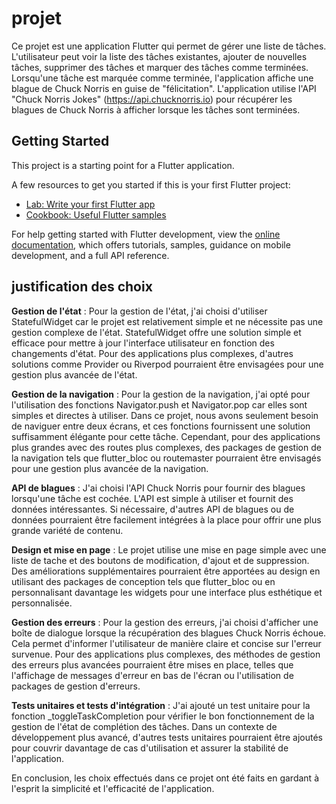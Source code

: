 # projet

Ce projet est une application Flutter qui permet de gérer une liste de tâches. L'utilisateur peut voir la liste des tâches existantes, ajouter de nouvelles tâches, supprimer des tâches et marquer des tâches comme terminées. Lorsqu'une tâche est marquée comme terminée, l'application affiche une blague de Chuck Norris en guise de "félicitation". L'application utilise l'API "Chuck Norris Jokes" (https://api.chucknorris.io) pour récupérer les blagues de Chuck Norris à afficher lorsque les tâches sont terminées.

## Getting Started

This project is a starting point for a Flutter application.

A few resources to get you started if this is your first Flutter project:

- [Lab: Write your first Flutter app](https://docs.flutter.dev/get-started/codelab)
- [Cookbook: Useful Flutter samples](https://docs.flutter.dev/cookbook)

For help getting started with Flutter development, view the
[online documentation](https://docs.flutter.dev/), which offers tutorials,
samples, guidance on mobile development, and a full API reference.

## justification des choix 

**Gestion de l'état** : Pour la gestion de l'état, j'ai choisi d'utiliser StatefulWidget car le projet est relativement simple et ne nécessite pas une gestion complexe de l'état. StatefulWidget offre une solution simple et efficace pour mettre à jour l'interface utilisateur en fonction des changements d'état. Pour des applications plus complexes, d'autres solutions comme Provider ou Riverpod pourraient être envisagées pour une gestion plus avancée de l'état.

**Gestion de la navigation** : Pour la gestion de la navigation, j'ai opté pour l'utilisation des fonctions Navigator.push et Navigator.pop car elles sont simples et directes à utiliser. Dans ce projet, nous avons seulement besoin de naviguer entre deux écrans, et ces fonctions fournissent une solution suffisamment élégante pour cette tâche. Cependant, pour des applications plus grandes avec des routes plus complexes, des packages de gestion de la navigation tels que flutter_bloc ou routemaster pourraient être envisagés pour une gestion plus avancée de la navigation.

**API de blagues** : J'ai choisi l'API Chuck Norris pour fournir des blagues lorsqu'une tâche est cochée. L'API est simple à utiliser et fournit des données intéressantes. Si nécessaire, d'autres API de blagues ou de données pourraient être facilement intégrées à la place pour offrir une plus grande variété de contenu.

**Design et mise en page** : Le projet utilise une mise en page simple avec une liste de tache et des boutons de modification, d'ajout et de suppression. Des améliorations supplémentaires pourraient être apportées au design en utilisant des packages de conception tels que flutter_bloc ou en personnalisant davantage les widgets pour une interface plus esthétique et personnalisée.

**Gestion des erreurs** : Pour la gestion des erreurs, j'ai choisi d'afficher une boîte de dialogue lorsque la récupération des blagues Chuck Norris échoue. Cela permet d'informer l'utilisateur de manière claire et concise sur l'erreur survenue. Pour des applications plus complexes, des méthodes de gestion des erreurs plus avancées pourraient être mises en place, telles que l'affichage de messages d'erreur en bas de l'écran ou l'utilisation de packages de gestion d'erreurs.

**Tests unitaires et tests d'intégration** : J'ai ajouté un test unitaire pour la fonction _toggleTaskCompletion pour vérifier le bon fonctionnement de la gestion de l'état de complétion des tâches. Dans un contexte de développement plus avancé, d'autres tests unitaires pourraient être ajoutés pour couvrir davantage de cas d'utilisation et assurer la stabilité de l'application.

En conclusion, les choix effectués dans ce projet ont été faits en gardant à l'esprit la simplicité et l'efficacité de l'application.
